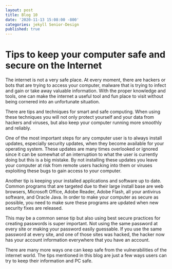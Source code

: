 ```yaml
---
layout: post
title: Blog 10
date: '2020-11-13 15:08:00 -800'
categories: jekyll Senior-Design
published: true
---
```


# Tips to keep your computer safe and secure on the Internet

The internet is not a very safe place. At every moment, there are hackers or bots that are trying to access your computer, malware that is trying to infect and gain or take away valuable information. With the proper knowledge and tools, one can make the internet a useful tool and fun place to visit without being cornered into an unfortunate situation.

There are tips and techniques for smart and safe computing. When using these techniques you will not only protect yourself and your data from hackers and viruses, but also keep your computer running more smoothly and reliably.

One of the most important steps for any computer user is to always install updates, especially security updates, when they become available for your operating system.  These updates are many times overlooked or ignored since it can be somewhat of an interruption to what the user is currently doing but this is a big mistake. By not installing these updates you leave your computer at risk from remote users hacking into them or viruses exploiting these bugs to gain access to your computer.

Another tip is keeping your installed applications and software up to date. Common programs that are targeted due to their large install base are web browsers, Microsoft Office, Adobe Reader, Adobe Flash, all your antivirus software, and Oracle Java. In order to make your computer as secure as possible, you need to make sure these programs are updated when new security fixes are released.

This may be a common sense tip but also using best secure practices for creating passwords is super important. Not using the same password at every site or making your password easily guessable. If you use the same password at every site, and one of those sites was hacked, the hacker now has your account information everywhere that you have an account.

There are many more ways one can keep safe from the vulnerabilities of the internet world. The tips mentioned in this blog are just a few ways users can try to keep their information and PC safe. 
